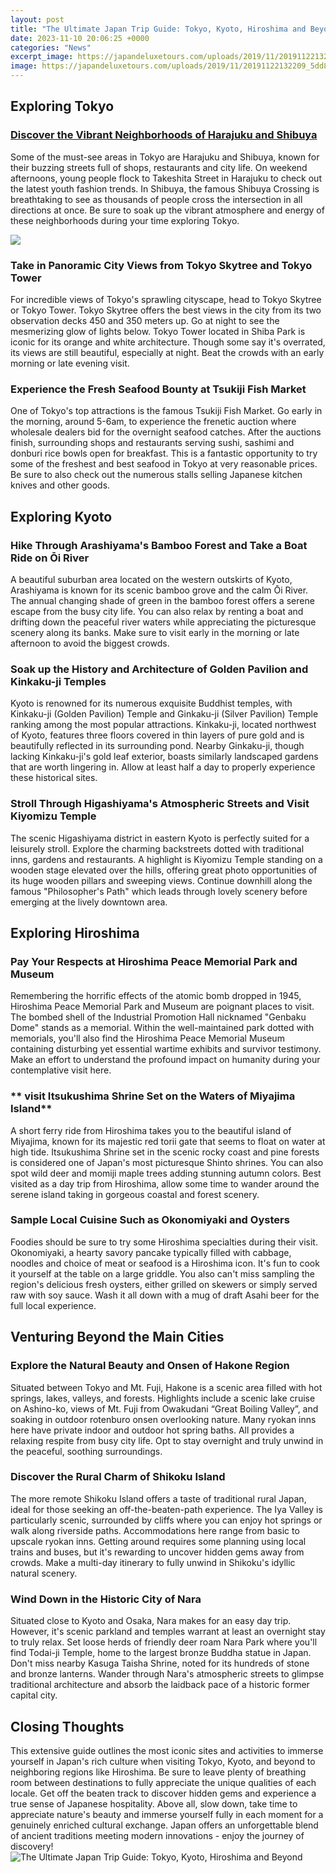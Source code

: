```yaml
---
layout: post
title: "The Ultimate Japan Trip Guide: Tokyo, Kyoto, Hiroshima and Beyond"
date: 2023-11-10 20:06:25 +0000
categories: "News"
excerpt_image: https://japandeluxetours.com/uploads/2019/11/20191122132209_5dd85181b1a9a.jpg
image: https://japandeluxetours.com/uploads/2019/11/20191122132209_5dd85181b1a9a.jpg
---
```


## Exploring Tokyo 
### [Discover the Vibrant Neighborhoods of Harajuku and Shibuya](https://thetopnews.github.io/are-most-playstation-giveaways-just-scams-an-in-depth-investigation/)
Some of the must-see areas in Tokyo are Harajuku and Shibuya, known for their buzzing streets full of shops, restaurants and city life. On weekend afternoons, young people flock to Takeshita Street in Harajuku to check out the latest youth fashion trends. In Shibuya, the famous Shibuya Crossing is breathtaking to see as thousands of people cross the intersection in all directions at once. Be sure to soak up the vibrant atmosphere and energy of these neighborhoods during your time exploring Tokyo.

![](https://i.pinimg.com/originals/7c/1f/0d/7c1f0d25f4e6c0bd4c1c5befa0b801a7.jpg)
### **Take in Panoramic City Views from Tokyo Skytree and Tokyo Tower** 
For incredible views of Tokyo's sprawling cityscape, head to Tokyo Skytree or Tokyo Tower. Tokyo Skytree offers the best views in the city from its two observation decks 450 and 350 meters up. Go at night to see the mesmerizing glow of lights below. Tokyo Tower located in Shiba Park is iconic for its orange and white architecture. Though some say it's overrated, its views are still beautiful, especially at night. Beat the crowds with an early morning or late evening visit.  
### **Experience the Fresh Seafood Bounty at Tsukiji Fish Market**
One of Tokyo's top attractions is the famous Tsukiji Fish Market. Go early in the morning, around 5-6am, to experience the frenetic auction where wholesale dealers bid for the overnight seafood catches. After the auctions finish, surrounding shops and restaurants serving sushi, sashimi and donburi rice bowls open for breakfast. This is a fantastic opportunity to try some of the freshest and best seafood in Tokyo at very reasonable prices. Be sure to also check out the numerous stalls selling Japanese kitchen knives and other goods.  
## Exploring Kyoto
### **Hike Through Arashiyama's Bamboo Forest and Take a Boat Ride on Ōi River**  
A beautiful suburban area located on the western outskirts of Kyoto, Arashiyama is known for its scenic bamboo grove and the calm Ōi River. The annual changing shade of green in the bamboo forest offers a serene escape from the busy city life. You can also relax by renting a boat and drifting down the peaceful river waters while appreciating the picturesque scenery along its banks. Make sure to visit early in the morning or late afternoon to avoid the biggest crowds.
### **Soak up the History and Architecture of Golden Pavilion and Kinkaku-ji Temples**
Kyoto is renowned for its numerous exquisite Buddhist temples, with Kinkaku-ji (Golden Pavilion) Temple and Ginkaku-ji (Silver Pavilion) Temple ranking among the most popular attractions. Kinkaku-ji, located northwest of Kyoto, features three floors covered in thin layers of pure gold and is beautifully reflected in its surrounding pond. Nearby Ginkaku-ji, though lacking Kinkaku-ji's gold leaf exterior, boasts similarly landscaped gardens that are worth lingering in. Allow at least half a day to properly experience these historical sites.
### **Stroll Through Higashiyama's Atmospheric Streets and Visit Kiyomizu Temple** 
The scenic Higashiyama district in eastern Kyoto is perfectly suited for a leisurely stroll. Explore the charming backstreets dotted with traditional inns, gardens and restaurants. A highlight is Kiyomizu Temple standing on a wooden stage elevated over the hills, offering great photo opportunities of its huge wooden pillars and sweeping views. Continue downhill along the famous "Philosopher's Path" which leads through lovely scenery before emerging at the lively downtown area.
## Exploring Hiroshima
### **Pay Your Respects at Hiroshima Peace Memorial Park and Museum**  
Remembering the horrific effects of the atomic bomb dropped in 1945, Hiroshima Peace Memorial Park and Museum are poignant places to visit. The bombed shell of the Industrial Promotion Hall nicknamed "Genbaku Dome" stands as a memorial. Within the well-maintained park dotted with memorials, you'll also find the Hiroshima Peace Memorial Museum containing disturbing yet essential wartime exhibits and survivor testimony. Make an effort to understand the profound impact on humanity during your contemplative visit here.
### ** visit Itsukushima Shrine Set on the Waters of Miyajima Island**
A short ferry ride from Hiroshima takes you to the beautiful island of Miyajima, known for its majestic red torii gate that seems to float on water at high tide. Itsukushima Shrine set in the scenic rocky coast and pine forests is considered one of Japan's most picturesque Shinto shrines. You can also spot wild deer and momiji maple trees adding stunning autumn colors. Best visited as a day trip from Hiroshima, allow some time to wander around the serene island taking in gorgeous coastal and forest scenery.  
### **Sample Local Cuisine Such as Okonomiyaki and Oysters**
Foodies should be sure to try some Hiroshima specialties during their visit. Okonomiyaki, a hearty savory pancake typically filled with cabbage, noodles and choice of meat or seafood is a Hiroshima icon. It's fun to cook it yourself at the table on a large griddle. You also can't miss sampling the region's delicious fresh oysters, either grilled on skewers or simply served raw with soy sauce. Wash it all down with a mug of draft Asahi beer for the full local experience.
## Venturing Beyond the Main Cities
### **Explore the Natural Beauty and Onsen of Hakone Region**
Situated between Tokyo and Mt. Fuji, Hakone is a scenic area filled with hot springs, lakes, valleys, and forests. Highlights include a scenic lake cruise on Ashino-ko, views of Mt. Fuji from Owakudani “Great Boiling Valley”, and soaking in outdoor rotenburo onsen overlooking nature. Many ryokan inns here have private indoor and outdoor hot spring baths. All provides a relaxing respite from busy city life. Opt to stay overnight and truly unwind in the peaceful, soothing surroundings. 
### **Discover the Rural Charm of Shikoku Island**
The more remote Shikoku Island offers a taste of traditional rural Japan, ideal for those seeking an off-the-beaten-path experience. The Iya Valley is particularly scenic, surrounded by cliffs where you can enjoy hot springs or walk along riverside paths. Accommodations here range from basic to upscale ryokan inns. Getting around requires some planning using local trains and buses, but it's rewarding to uncover hidden gems away from crowds. Make a multi-day itinerary to fully unwind in Shikoku's idyllic natural scenery.
### **Wind Down in the Historic City of Nara**
Situated close to Kyoto and Osaka, Nara makes for an easy day trip. However, it's scenic parkland and temples warrant at least an overnight stay to truly relax. Set loose herds of friendly deer roam Nara Park where you'll find Todai-ji Temple, home to the largest bronze Buddha statue in Japan. Don't miss nearby Kasuga Taisha Shrine, noted for its hundreds of stone and bronze lanterns. Wander through Nara's atmospheric streets to glimpse traditional architecture and absorb the laidback pace of a historic former capital city.
## Closing Thoughts
This extensive guide outlines the most iconic sites and activities to immerse yourself in Japan's rich culture when visiting Tokyo, Kyoto, and beyond to neighboring regions like Hiroshima. Be sure to leave plenty of breathing room between destinations to fully appreciate the unique qualities of each locale. Get off the beaten track to discover hidden gems and experience a true sense of Japanese hospitality. Above all, slow down, take time to appreciate nature's beauty and immerse yourself fully in each moment for a genuinely enriched cultural exchange. Japan offers an unforgettable blend of ancient traditions meeting modern innovations - enjoy the journey of discovery!
![The Ultimate Japan Trip Guide: Tokyo, Kyoto, Hiroshima and Beyond](https://japandeluxetours.com/uploads/2019/11/20191122132209_5dd85181b1a9a.jpg)